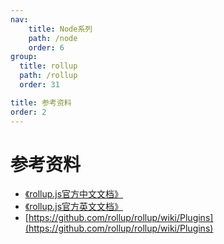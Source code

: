 ```yaml
---
nav:
    title: Node系列
    path: /node
    order: 6
group:
  title: rollup
  path: /rollup
  order: 31

title: 参考资料
order: 2
---
```



# 参考资料

- [《rollup.js官方中文文档》](https://rollupjs.org/guide/zh)
- [《rollup.js官方英文文档》](https://rollupjs.org/guide/en)
- [https://github.com/rollup/rollup/wiki/Plugins](https://github.com/rollup/rollup/wiki/Plugins)
